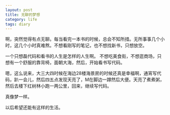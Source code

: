 ```yaml
---
layout: post
title: 无聊的梦想
category: life
tags: diary
---
```





啊，突然觉得有点无聊。每当看完一本书的时候，总会不知所措。无所事事几个小时，这几个小时真难熬。不想看刚写的笔记，也不想找新书，只想放空。

一个只想磊代码和看书的人生是怎样的人生啊。
不想吃美食街，不想逛商场，只想有一个舒服的靠背椅，面朝大海，然后，开始看书写代码。

嗯，这么说来，大三大四时候在海边28楼海景房的时候还真是幸福啊，通宵写代码，趴一会儿，然后四五点发现天亮了，M在脚边一蹲然后大便。天亮了煮煮粥，然后去楼下红树林小跑一两公里，回来，继续写代码。

真像梦一样。

以后希望还能有这样的生活。
